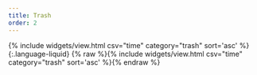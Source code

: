 ```yaml
---
title: Trash
order: 2
---
```

{% include widgets/view.html csv="time" category="trash" sort='asc' %}
{:.language-liquid}
    {% raw %}{% include widgets/view.html csv="time" category="trash" sort='asc' %}{% endraw %}